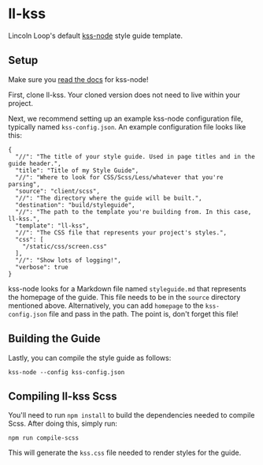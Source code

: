 # ll-kss

Lincoln Loop's default [kss-node](https://github.com/kss-node/kss-node) style guide template.

## Setup

Make sure you [read the docs](http://kss-node.github.io/kss-node/) for kss-node!

First, clone ll-kss. Your cloned version does not need to live within your project.

Next, we recommend setting up an example kss-node configuration file, typically named `kss-config.json`. An example configuration file looks like this:

    {
      "//": "The title of your style guide. Used in page titles and in the guide header.",
      "title": "Title of my Style Guide",
      "//": "Where to look for CSS/Scss/Less/whatever that you're parsing",
      "source": "client/scss",
      "//": "The directory where the guide will be built.",
      "destination": "build/styleguide",
      "//": "The path to the template you're building from. In this case, ll-kss.",
      "template": "ll-kss",
      "//": "The CSS file that represents your project's styles.",
      "css": [
        "/static/css/screen.css"
      ],
      "//": "Show lots of logging!",
      "verbose": true
    }

kss-node looks for a Markdown file named `styleguide.md` that represents the homepage of the guide. This file needs to be in the `source` directory mentioned above. Alternatively, you can add `homepage` to the `kss-config.json` file and pass in the path. The point is, don't forget this file!

## Building the Guide

Lastly, you can compile the style guide as follows:

    kss-node --config kss-config.json

## Compiling ll-kss Scss

You'll need to run `npm install` to build the dependencies needed to compile Scss. After doing this, simply run:

    npm run compile-scss

This will generate the `kss.css` file needed to render styles for the guide.
